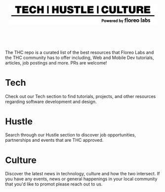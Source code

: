 <br/>
<br/>
<br/>
<p align="center">
    <img alt="Tech Hustle Cutlure" src="THC_logo.png" width="480" />
</p><br/>
<br/>
<br/>

The THC repo is a curated list of the best resources that Floreo Labs and the THC community has to offer including, Web and Mobile Dev tutorials, articles, job postings and more. PRs are welcome!

# Tech
Check out our Tech section to find tutorials, projects, and other resources regarding software development and design.<br/>

# Hustle
Search through our Hustle section to discover job opportunities, partnerships and events that are THC approved. <br/>
# Culture
Discover the latest news in technology, culture and how the two intersect. If you have any events, news or general happenings in your local community that you'd like to promot please reach out to us.